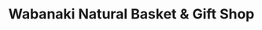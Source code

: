 ---
title: "Wabanaki Natural Basket & Gift Shop"
url: /pleasant-point/wabanaki-natural-basket-und-gift-shop/
shop: Andenken
---